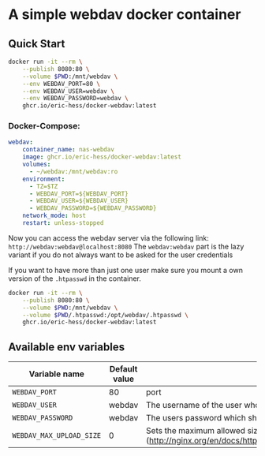 # A simple webdav docker container

## Quick Start

```bash
docker run -it --rm \
    --publish 8080:80 \
    --volume $PWD:/mnt/webdav \
    --env WEBDAV_PORT=80 \
    --env WEBDAV_USER=webdav \
    --env WEBDAV_PASSWORD=webdav \
    ghcr.io/eric-hess/docker-webdav:latest
```

### Docker-Compose:

```yaml
webdav:
    container_name: nas-webdav
    image: ghcr.io/eric-hess/docker-webdav:latest
    volumes:
      - ~/webdav:/mnt/webdav:ro
    environment:
      - TZ=$TZ
      - WEBDAV_PORT=${WEBDAV_PORT}
      - WEBDAV_USER=${WEBDAV_USER}
      - WEBDAV_PASSWORD=${WEBDAV_PASSWORD}
    network_mode: host
    restart: unless-stopped
```

Now you can access the webdav server via the following link: `http://webdav:webdav@localhost:8080`
The `webdav:webdav` part is the lazy variant if you do not always want to be asked for the user credentials

If you want to have more than just one user make sure you mount a own version of the `.htpasswd` in the container.

```bash
docker run -it --rm \
    --publish 8080:80 \
    --volume $PWD:/mnt/webdav \
    --volume $PWD/.htpasswd:/opt/webdav/.htpasswd \
    ghcr.io/eric-hess/docker-webdav:latest
```

## Available env variables
| Variable name            | Default value | Description                                                                                                                              |
|--------------------------|---------------|------------------------------------------------------------------------------------------------------------------------------------------|
| `WEBDAV_PORT`            | 80            | port                                                                                                                                     |
| `WEBDAV_USER`            | webdav        | The username of the user who should be created                                                                                           |
| `WEBDAV_PASSWORD`        | webdav        | The users password which should be user                                                                                                  |
| `WEBDAV_MAX_UPLOAD_SIZE` | 0             | Sets the maximum allowed size of the client request body. (http://nginx.org/en/docs/http/ngx_http_core_module.html#client_max_body_size) |